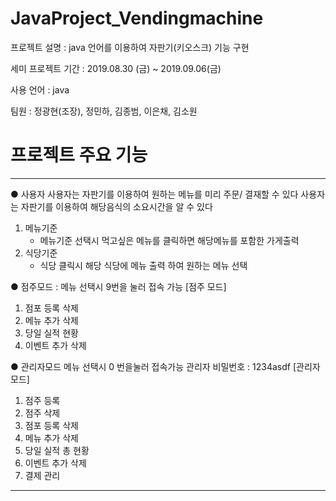 # JavaProject_Vendingmachine

프로젝트 설명 : java 언어를 이용하여 자판기(키오스크) 기능 구현

세미 프로젝트 기간 : 2019.08.30 (금) ~ 2019.09.06(금)

사용 언어 : java

팀원 : 정광현(조장), 정민하, 김종범, 이은채, 김소원

# 프로젝트 주요 기능
------------------------------------------------

● 사용자
사용자는 자판기를 이용하여 원하는 메뉴를 미리 주문/ 결재할 수 있다
사용자는 자판기를 이용하여 해당음식의 소요시간을 알 수 있다

1. 메뉴기준 
   - 메뉴기준 선택시 먹고싶은 메뉴를 클릭하면 해당메뉴를 포함한 가게출력
2. 식당기준
   - 식당 클릭시 해당 식당에 메뉴 출력 하여 원하는 메뉴 선택

● 점주모드 : 메뉴 선택시 9번을 눌러 접속 가능
   [점주 모드]
1. 점포 등록 삭제
2. 메뉴 추가 삭제
3. 당일 실적 현황
4. 이벤트 추가 삭제

● 관리자모드  메뉴 선택시 0 번을눌러 접속가능
관리자 비밀번호 : 1234asdf
 [관리자 모드]
1. 점주 등록
2. 점주 삭제
3. 점포 등록 삭제
4. 메뉴 추가 삭제
5. 당일 실적 총 현황
6. 이벤트 추가 삭제
7. 결제 관리
--------------------------------------------------
